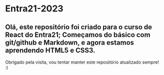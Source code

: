 # Entra21-2023

Olá, este repositório foi criado para o curso de React do Entra21;
Começamos do básico com git/github e Markdown, e agora estamos aprendendo HTML5 e CSS3.
---
Obrigado pela visita, vou tentar manter este repositório atualizado sempre!
:)
